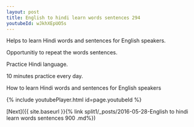 ```yaml
---
layout: post
title: English to hindi learn words sentences 294 
youtubeId: wJkhXEpUO5s
---
```

 
 
Helps to learn Hindi words and sentences for English speakers.

Opportunitiy to repeat the words sentences. 

Practice Hindi language. 
 
10 minutes practice every day. 
 
How to learn Hindi words and sentences for English speakers 
 
{% include youtubePlayer.html id=page.youtubeId %}
 
 
[Next]({{ site.baseurl }}{% link  split1/_posts/2016-05-28-English to hindi learn words sentences 900 .md%})
 
